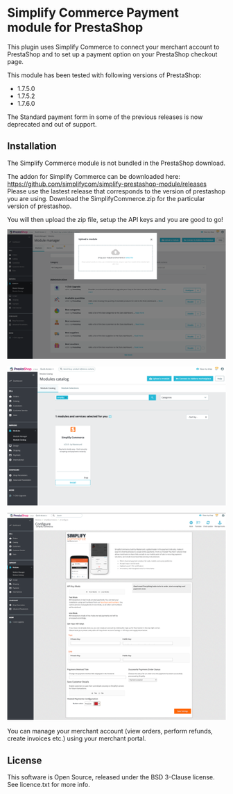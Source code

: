 
# Simplify Commerce Payment module for PrestaShop

This plugin uses Simplify Commerce to connect your merchant account to PrestaShop and to set up a payment option on your PrestaShop checkout page.

This module has been tested with following versions of PrestaShop:

- 1.7.5.0
- 1.7.5.2
- 1.7.6.0

The Standard payment form in some of the previous releases is now deprecated and out of support.

## Installation

The Simplify Commerce module is not bundled in the PrestaShop download.

The addon for Simplify Commerce can be downloaded here: https://github.com/simplifycom/simplify-prestashop-module/releases
Please use the lastest release that corresponds to the version of prestashop you are using. Download the SimplifyCommerce.zip for the particular version of prestashop.

You will then upload the zip file, setup the API keys and you are good to go! 

![Upload Module](docs/upload_module.png "Upload Simplify Commerce module")

![Install Module](docs/install_module.png "Install Simplify Commerce module")

![Setup API Keys](docs/plugin_configuration.png "Plugin Configuration")

You can manage your merchant account (view orders, perform refunds, create invoices etc.) using your merchant portal.

## License
This software is Open Source, released under the BSD 3-Clause license. See licence.txt for more info.

